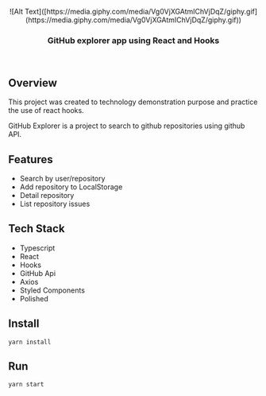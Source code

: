 <p align="center">
  ![Alt Text]([https://media.giphy.com/media/Vg0VjXGAtmIChVjDqZ/giphy.gif](https://media.giphy.com/media/Vg0VjXGAtmIChVjDqZ/giphy.gif))
</p>

<h3 align="center">
  GitHub explorer app using React and Hooks
</h3>

<br>

<div align="left">


## Overview

This project was created to technology demonstration purpose and practice the use of react hooks.

GitHub Explorer is a project to search to github repositories using github API.

## Features

 - Search by user/repository
 - Add repository to LocalStorage
 - Detail repository
 - List repository issues

## Tech Stack

 - Typescript
 - React
 - Hooks
 - GitHub Api
 - Axios
 - Styled Components
 - Polished

## Install

    yarn install

## Run

    yarn start

</div>
